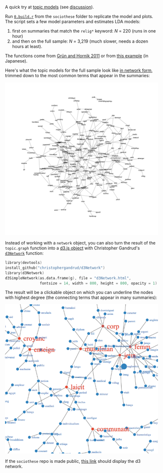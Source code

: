 A quick try at [topic models](http://dx.doi.org/10.1016/j.poetic.2013.10.001) (see [discussion](http://scatter.wordpress.com/2013/12/04/topic-modeling-and-a-theory-of-language/)).

Run [`0.build.r`](0.build.r) from the `sociothese` folder to replicate the model and plots. The script sets a few model parameters and estimates LDA models:

1. first on summaries that match the `relig*` keyword: _N_ = 220 (runs in one hour)
2. and then on the full sample: _N_ = 3,219 (much slower, needs a dozen hours at least).

The functions come from [Grün and Hornik 2011](http://www.jstatsoft.org/v40/i13) or from [this example](https://github.com/qxde01/myRproj/tree/master/CloudAtlas) (in Japanese).

Here's what the topic models for the full sample look like [in network form](http://tedunderwood.com/2012/11/11/visualizing-topic-models/), trimmed down to the most common terms that appear in the summaries:

![](figs_full/fig_network.png)

Instead of working with a `network` object, you can also turn the result of the `topic.graph` function into a [d3.js object](http://tedunderwood.com/2012/12/02/visualizing-topic-models-with-force-directed-graphs/) with Christopher Gandrud's [`d3Network`](http://cran.r-project.org/web/packages/d3Network/) function:

```S
library(devtools)
install_github("christophergandrud/d3Network")
library(d3Network)
d3SimpleNetwork(as.data.frame(g), file = "d3Network.html", 
                fontsize = 14, width = 800, height = 800, opacity = 1)
```

The result will be a clickable object on which you can underline the nodes with highest degree (the connecting terms that appear in many summaries):

![](d3Network.png)

If the `sociothese` repo is made public, [this link](http://htmlpreview.github.io/?https://github.com/briatte/sociothese/blob/master/d3Network.html) should display the d3 network.
